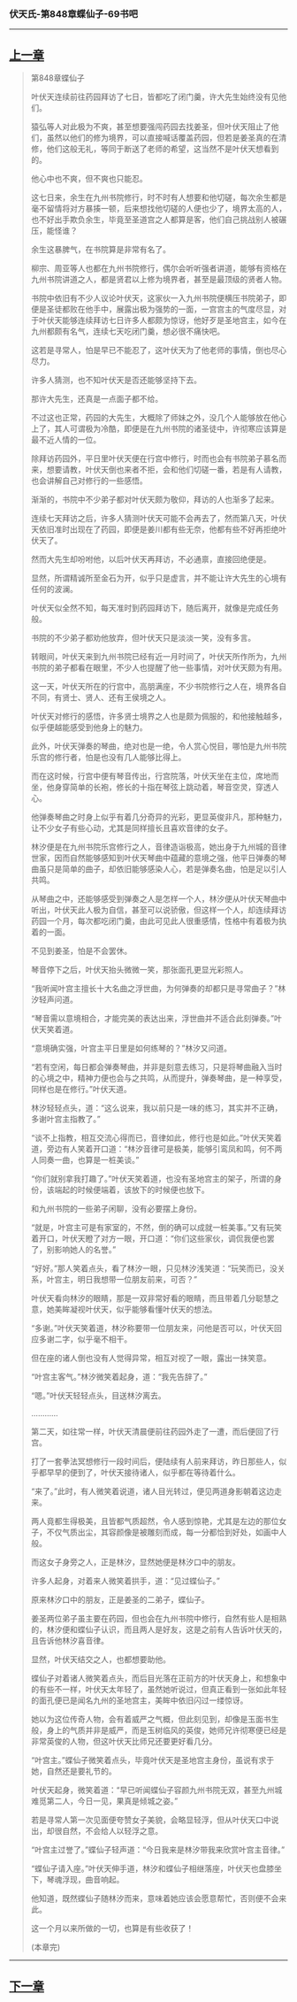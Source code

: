 ### 伏天氏-第848章蝶仙子-69书吧

--------
[上一章](./dca22bdb962fde62ff40c40c361a47cd.md)
--------


>
>
>
>第848章蝶仙子
>
>叶伏天连续前往药园拜访了七日，皆都吃了闭门羹，许大先生始终没有见他们。
>
>猿弘等人对此极为不爽，甚至想要强闯药园去找姜圣，但叶伏天阻止了他们，虽然以他们的修为境界，可以直接喊话覆盖药园，但若是姜圣真的在清修，他们这般无礼，等同于断送了老师的希望，这当然不是叶伏天想看到的。
>
>他心中也不爽，但不爽也只能忍。
>
>这七日来，余生在九州书院修行，时不时有人想要和他切磋，每次余生都是毫不留情将对方暴揍一顿，后来想找他切磋的人便也少了，境界太高的人，也不好出手欺负余生，毕竟至圣道宫之人都算是客，他们自己挑战别人被碾压，能怪谁？
>
>余生这暴脾气，在书院算是非常有名了。
>
>柳宗、周亚等人也都在九州书院修行，偶尔会听听强者讲道，能够有资格在九州书院讲道之人，都是贤君以上修为境界者，甚至是最顶级的贤者人物。
>
>书院中依旧有不少人议论叶伏天，这家伙一入九州书院便横压书院弟子，即便是圣徒都败在他手中，展露出极为强势的一面，一宫宫主的气度尽显，对于叶伏天能够连续拜访七日许多人都颇为惊讶，他好歹是圣地宫主，如今在九州都颇有名气，连续七天吃闭门羹，想必很不痛快吧。
>
>这若是寻常人，怕是早已不能忍了，这叶伏天为了他老师的事情，倒也尽心尽力。
>
>许多人猜测，也不知叶伏天是否还能够坚持下去。
>
>那许大先生，还真是一点面子都不给。
>
>不过这也正常，药园的大先生，大概除了师妹之外，没几个人能够放在他心上了，其人可谓极为冷酷，即便是在九州书院的诸圣徒中，许彻寒应该算是最不近人情的一位。
>
>除拜访药园外，平日里叶伏天便在行宫中修行，时而也会有书院弟子慕名而来，想要请教，叶伏天倒也来者不拒，会和他们切磋一番，若是有人请教，也会讲解自己对修行的一些感悟。
>
>渐渐的，书院中不少弟子都对叶伏天颇为敬仰，拜访的人也渐多了起来。
>
>连续七天拜访之后，许多人猜测叶伏天可能不会再去了，然而第八天，叶伏天依旧准时出现在了药园，即便是姜川都有些无奈，他都有些不好再拒绝叶伏天了。
>
>然而大先生却吩咐他，以后叶伏天再拜访，不必通禀，直接回绝便是。
>
>显然，所谓精诚所至金石为开，似乎只是虚言，并不能让许大先生的心境有任何的波澜。
>
>叶伏天似全然不知，每天准时到药园拜访下，随后离开，就像是完成任务般。
>
>书院的不少弟子都劝他放弃，但叶伏天只是淡淡一笑，没有多言。
>
>转眼间，叶伏天来到九州书院已经有近一月时间了，叶伏天所作所为，九州书院的弟子都看在眼里，不少人也提醒了他一些事情，对叶伏天颇为有用。
>
>这一天，叶伏天所在的行宫中，高朋满座，不少书院修行之人在，境界各自不同，有贤士、贤人、还有王侯境之人。
>
>叶伏天对修行的感悟，许多贤士境界之人也是颇为佩服的，和他接触越多，似乎便越能感受到他身上的魅力。
>
>此外，叶伏天弹奏的琴曲，绝对也是一绝，令人赏心悦目，哪怕是九州书院乐宫的修行者，怕是也没有几人能够比得上。
>
>而在这时候，行宫中便有琴音传出，行宫院落，叶伏天坐在主位，席地而坐，他身穿简单的长袍，修长的十指在琴弦上跳动着，琴音空灵，穿透人心。
>
>他弹奏琴曲之时身上似乎有着几分奇异的光彩，更显英俊非凡，那种魅力，让不少女子有些心动，尤其是同样擅长且喜欢音律的女子。
>
>林汐便是在九州书院乐宫修行之人，音律造诣极高，她出身于九州城的音律世家，因而自然能够感知到叶伏天琴曲中蕴藏的意境之强，他平日弹奏的琴曲虽只是简单的曲子，却依旧能够感染人心，若是弹奏名曲，怕是足以引人共鸣。
>
>从琴曲之中，还能够感受到弹奏之人是怎样一个人，林汐便从叶伏天琴曲中听出，叶伏天此人极为自信，甚至可以说骄傲，但这样一个人，却连续拜访药园一个月，每次都吃闭门羹，由此可见此人很重感情，性格中有着极为执着的一面。
>
>不见到姜圣，怕是不会罢休。
>
>琴音停下之后，叶伏天抬头微微一笑，那张面孔更显光彩照人。
>
>“我听闻叶宫主擅长十大名曲之浮世曲，为何弹奏的却都只是寻常曲子？”林汐轻声问道。
>
>“琴音需以意境相合，才能完美的表达出来，浮世曲并不适合此刻弹奏。”叶伏天笑着道。
>
>“意境确实强，叶宫主平日里是如何练琴的？”林汐又问道。
>
>“若有空闲，每日都会弹奏琴曲，并非是刻意去练习，只是将琴曲融入当时的心境之中，精神力便也会与之共鸣，从而提升，弹奏琴曲，是一种享受，同样也是在修行。”叶伏天道。
>
>林汐轻轻点头，道：“这么说来，我以前只是一味的练习，其实并不正确，多谢叶宫主指教了。”
>
>“谈不上指教，相互交流心得而已，音律如此，修行也是如此。”叶伏天笑着道，旁边有人笑着开口道：“林汐音律可是极美，能够引鸾凤和鸣，何不两人同奏一曲，也算是一桩美谈。”
>
>“你们就别拿我打趣了。”叶伏天笑着道，也没有圣地宫主的架子，所谓的身份，该端起的时候便端着，该放下的时候便也放下。
>
>和九州书院的一些弟子闲聊，没有必要摆上身份。
>
>“就是，叶宫主可是有家室的，不然，倒的确可以成就一桩美事。”又有玩笑着开口，叶伏天瞪了对方一眼，开口道：“你们这些家伙，调侃我便也罢了，别影响她人的名誉。”
>
>“好好。”那人笑着点头，看了林汐一眼，只见林汐浅笑道：“玩笑而已，没关系，叶宫主，明日我想带一位朋友前来，可否？”
>
>叶伏天看向林汐的眼睛，那是一双非常好看的眼睛，而且带着几分聪慧之意，她美眸凝视叶伏天，似乎能够看懂叶伏天的想法。
>
>“多谢。”叶伏天笑着道，林汐称要带一位朋友来，问他是否可以，叶伏天回应多谢二字，似乎毫不相干。
>
>但在座的诸人倒也没有人觉得异常，相互对视了一眼，露出一抹笑意。
>
>“叶宫主客气。”林汐微笑着起身，道：“我先告辞了。”
>
>“嗯。”叶伏天轻轻点头，目送林汐离去。
>
>…………
>
>第二天，如往常一样，叶伏天清晨便前往药园外走了一遭，而后便回了行宫。
>
>打了一套拳法冥想修行一段时间后，便陆续有人前来拜访，昨日那些人，似乎都早早的便到了，叶伏天接待诸人，似乎都在等待着什么。
>
>“来了。”此时，有人微笑着说道，诸人目光转过，便见两道身影朝着这边走来。
>
>两人竟都生得极美，且皆都气质超然，令人感到惊艳，尤其是左边的那位女子，不仅气质出尘，其容颜像是被雕刻而成，每一分都恰到好处，如画中人般。
>
>而这女子身旁之人，正是林汐，显然她便是林汐口中的朋友。
>
>许多人起身，对着来人微笑着拱手，道：“见过蝶仙子。”
>
>原来林汐口中的朋友，正是姜圣的二弟子，蝶仙子。
>
>姜圣两位弟子虽主要在药园，但也会在九州书院中修行，自然有些人是相熟的，林汐便和蝶仙子认识，而且两人是好友，这是之前有人告诉叶伏天的，且告诉他林汐喜音律。
>
>显然，叶伏天结交之人，也都想要助他。
>
>蝶仙子对着诸人微笑着点头，而后目光落在正前方的叶伏天身上，和想象中的有些不一样，叶伏天太年轻了，虽然她听说过，但真正看到一张如此年轻的面孔便已是闻名九州的圣地宫主，美眸中依旧闪过一缕惊讶。
>
>她以为这位传奇人物，会有着威严之气概，但此刻见到，却像是玉面书生般，身上的气质并非是威严，而是玉树临风的英俊，她师兄许彻寒便已经是非常英俊的人物，但这叶伏天比师兄还要更好看几分。
>
>“叶宫主。”蝶仙子微笑着点头，毕竟叶伏天是圣地宫主身份，虽说有求于她，自然还是要礼节的。
>
>叶伏天起身，微笑着道：“早已听闻蝶仙子容颜九州书院无双，甚至九州城难觅第二人，今日一见，果真是倾城之姿。”
>
>若是寻常人第一次见面便夸赞女子美貌，会略显轻浮，但从叶伏天口中说出，却很自然，不会给人以轻浮之意。
>
>“叶宫主过誉了。”蝶仙子轻声道：“今日我来是林汐带我来欣赏叶宫主音律。”
>
>“蝶仙子请入座。”叶伏天伸手道，林汐和蝶仙子相继落座，叶伏天也盘膝坐下，琴魂浮现，曲音响起。
>
>他知道，既然蝶仙子随林汐而来，意味着她应该会愿意帮忙，否则便不会来此。
>
>这一个月以来所做的一切，也算是有些收获了！
>
>(本章完)
>
>

--------
[下一章](./74e885a7e46a38599c52fd7e7881e524.md)
--------
